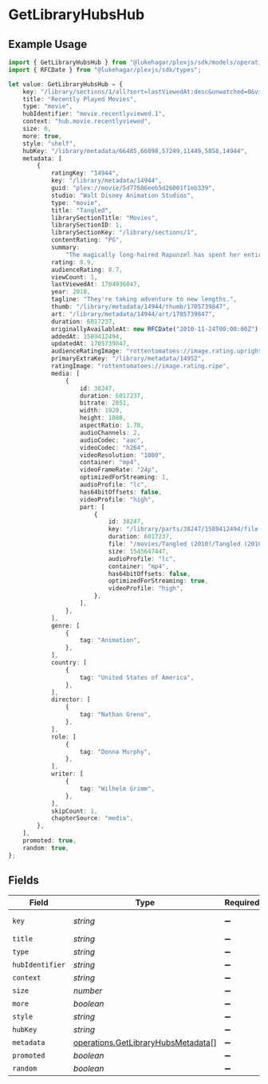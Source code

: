# GetLibraryHubsHub

## Example Usage

```typescript
import { GetLibraryHubsHub } from "@lukehagar/plexjs/sdk/models/operations";
import { RFCDate } from "@lukehagar/plexjs/sdk/types";

let value: GetLibraryHubsHub = {
    key: "/library/sections/1/all?sort=lastViewedAt:desc&unwatched=0&viewOffset=0",
    title: "Recently Played Movies",
    type: "movie",
    hubIdentifier: "movie.recentlyviewed.1",
    context: "hub.movie.recentlyviewed",
    size: 6,
    more: true,
    style: "shelf",
    hubKey: "/library/metadata/66485,66098,57249,11449,5858,14944",
    metadata: [
        {
            ratingKey: "14944",
            key: "/library/metadata/14944",
            guid: "plex://movie/5d77686eeb5d26001f1eb339",
            studio: "Walt Disney Animation Studios",
            type: "movie",
            title: "Tangled",
            librarySectionTitle: "Movies",
            librarySectionID: 1,
            librarySectionKey: "/library/sections/1",
            contentRating: "PG",
            summary:
                "The magically long-haired Rapunzel has spent her entire life in a tower, but now that a runaway thief has stumbled upon her, she is about to discover the world for the first time, and who she really is.",
            rating: 8.9,
            audienceRating: 8.7,
            viewCount: 1,
            lastViewedAt: 1704936047,
            year: 2010,
            tagline: "They're taking adventure to new lengths.",
            thumb: "/library/metadata/14944/thumb/1705739847",
            art: "/library/metadata/14944/art/1705739847",
            duration: 6017237,
            originallyAvailableAt: new RFCDate("2010-11-24T00:00:00Z"),
            addedAt: 1589412494,
            updatedAt: 1705739847,
            audienceRatingImage: "rottentomatoes://image.rating.upright",
            primaryExtraKey: "/library/metadata/14952",
            ratingImage: "rottentomatoes://image.rating.ripe",
            media: [
                {
                    id: 38247,
                    duration: 6017237,
                    bitrate: 2051,
                    width: 1920,
                    height: 1080,
                    aspectRatio: 1.78,
                    audioChannels: 2,
                    audioCodec: "aac",
                    videoCodec: "h264",
                    videoResolution: "1080",
                    container: "mp4",
                    videoFrameRate: "24p",
                    optimizedForStreaming: 1,
                    audioProfile: "lc",
                    has64bitOffsets: false,
                    videoProfile: "high",
                    part: [
                        {
                            id: 38247,
                            key: "/library/parts/38247/1589412494/file.mp4",
                            duration: 6017237,
                            file: "/movies/Tangled (2010)/Tangled (2010) Bluray-1080p.mp4",
                            size: 1545647447,
                            audioProfile: "lc",
                            container: "mp4",
                            has64bitOffsets: false,
                            optimizedForStreaming: true,
                            videoProfile: "high",
                        },
                    ],
                },
            ],
            genre: [
                {
                    tag: "Animation",
                },
            ],
            country: [
                {
                    tag: "United States of America",
                },
            ],
            director: [
                {
                    tag: "Nathan Greno",
                },
            ],
            role: [
                {
                    tag: "Donna Murphy",
                },
            ],
            writer: [
                {
                    tag: "Wilhelm Grimm",
                },
            ],
            skipCount: 1,
            chapterSource: "media",
        },
    ],
    promoted: true,
    random: true,
};
```

## Fields

| Field                                                                                           | Type                                                                                            | Required                                                                                        | Description                                                                                     | Example                                                                                         |
| ----------------------------------------------------------------------------------------------- | ----------------------------------------------------------------------------------------------- | ----------------------------------------------------------------------------------------------- | ----------------------------------------------------------------------------------------------- | ----------------------------------------------------------------------------------------------- |
| `key`                                                                                           | *string*                                                                                        | :heavy_minus_sign:                                                                              | N/A                                                                                             | /library/sections/1/all?sort=lastViewedAt:desc&unwatched=0&viewOffset=0                         |
| `title`                                                                                         | *string*                                                                                        | :heavy_minus_sign:                                                                              | N/A                                                                                             | Recently Played Movies                                                                          |
| `type`                                                                                          | *string*                                                                                        | :heavy_minus_sign:                                                                              | N/A                                                                                             | movie                                                                                           |
| `hubIdentifier`                                                                                 | *string*                                                                                        | :heavy_minus_sign:                                                                              | N/A                                                                                             | movie.recentlyviewed.1                                                                          |
| `context`                                                                                       | *string*                                                                                        | :heavy_minus_sign:                                                                              | N/A                                                                                             | hub.movie.recentlyviewed                                                                        |
| `size`                                                                                          | *number*                                                                                        | :heavy_minus_sign:                                                                              | N/A                                                                                             | 6                                                                                               |
| `more`                                                                                          | *boolean*                                                                                       | :heavy_minus_sign:                                                                              | N/A                                                                                             | true                                                                                            |
| `style`                                                                                         | *string*                                                                                        | :heavy_minus_sign:                                                                              | N/A                                                                                             | shelf                                                                                           |
| `hubKey`                                                                                        | *string*                                                                                        | :heavy_minus_sign:                                                                              | N/A                                                                                             | /library/metadata/66485,66098,57249,11449,5858,14944                                            |
| `metadata`                                                                                      | [operations.GetLibraryHubsMetadata](../../../sdk/models/operations/getlibraryhubsmetadata.md)[] | :heavy_minus_sign:                                                                              | N/A                                                                                             |                                                                                                 |
| `promoted`                                                                                      | *boolean*                                                                                       | :heavy_minus_sign:                                                                              | N/A                                                                                             | true                                                                                            |
| `random`                                                                                        | *boolean*                                                                                       | :heavy_minus_sign:                                                                              | N/A                                                                                             | true                                                                                            |